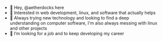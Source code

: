 - 👋 Hey, @aetherdocks here
- 👀 Interested in web development, linux, and software that actually helps
- 🌱 Always trying new technology and looking to find a deep understanding on computer software, I'm also always messing with linux and other projects
- 💞️ I’m looking for a job and to keep developing my career
<!---
- 📫 How to reach me: https://aetherdocks.xyz/contact
The website is WIP!
--->
